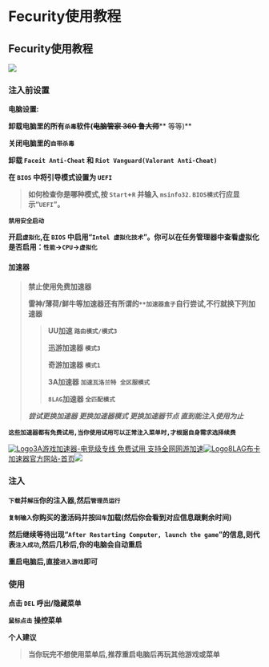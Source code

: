 # Fecurity使用教程

## Fecurity使用教程

![](https://docs.hzz.im/\~gitbook/image?url=https%3A%2F%2F1382592200-files.gitbook.io%2F%7E%2Ffiles%2Fv0%2Fb%2Fgitbook-x-prod.appspot.com%2Fo%2Fspaces%252F7YXEHggLzaiKwZjRSOD4%252Fuploads%252F4LnNHx9YcqAo0n3YQBGm%252F1600X1200.png%3Falt%3Dmedia%26token%3D9e99bb32-f2ad-4914-98b6-57d83db56ebf\&width=768\&dpr=4\&quality=100\&sign=49bdb9d9\&sv=1)

### 注入前设置 <a href="#zhu-ru-qian-she-zhi" id="zhu-ru-qian-she-zhi"></a>

**电脑设置:**

**卸载电脑里的所有`杀毒`软件(**~~**电脑管家 360 鲁大师**~~** 等等)**

**关闭电脑里的`自带杀毒`**

**卸载 `Faceit Anti-Cheat` 和 `Riot Vanguard(Valorant Anti-Cheat)`**

**在 `BIOS` 中将引导模式设置为 `UEFI`**

> **如何检查你是哪种模式,按 `Start`+`R` 并输入 `msinfo32`. `BIOS模式`行应显示“`UEFI`”。**

**`禁用安全启动`**

**开启`虚拟化`,在 `BIOS` 中启用“`Intel 虚拟化技术`”。你可以在任务管理器中查看虚拟化是否启用：`性能`->`CPU`->`虚拟化`**

#### **加速器** <a href="#jia-su-qi" id="jia-su-qi"></a>

> **禁止使用免费加速器**
>
> **雷神/薄荷/鲜牛等加速器还有所谓的`**加速器盒子`自行尝试,不行就换下列加速器**
>
> > **UU加速 `路由模式/模式3`**
> >
> > **迅游加速器 `模式3`**
> >
> > **奇游加速器 `模式1`**
> >
> > **3A加速器 `加速瓦洛兰特 全区服模式`**
> >
> > **`8LAG`加速器 `全匹配模式`**
>
> _**尝试更换加速器 更换加速器模式 更换加速器节点 直到能注入使用为止**_

**`这些加速器都有免费试用,当你使用试用可以正常注入菜单时,才根据自身需求选择续费`**

[![Logo](https://www.3ayx.net/favicon.ico)3A游戏加速器-电竞级专线 免费试用 支持全网网游加速](https://www.3ayx.net/act/invite/?inviter=4jbxCpTUImc1f/aQaBrw4A==)[![Logo](https://www.8lag.cn/favicon.ico)8LAG布卡加速器官方网站-首页](https://www.8lag.cn/)![](https://docs.hzz.im/\~gitbook/image?url=https%3A%2F%2F1382592200-files.gitbook.io%2F%7E%2Ffiles%2Fv0%2Fb%2Fgitbook-x-prod.appspot.com%2Fo%2Fspaces%252F7YXEHggLzaiKwZjRSOD4%252Fuploads%252FkTGNj46xAioyfQtHDwNa%252F3A%25E5%258A%25A0%25E9%2580%259F%25E5%2599%25A8%25E3%2580%2581.png%3Falt%3Dmedia%26token%3Db6a348f1-da2a-487f-b447-7d7de61ccd67\&width=768\&dpr=4\&quality=100\&sign=5c5a4320\&sv=1)

### 注入 <a href="#zhu-ru" id="zhu-ru"></a>

**`下载`并`解压`你的注入器,然后`管理员运行`**

**`复制输入`你购买的激活码并按`回车`加载(然后你会看到对应信息跟剩余时间)**

**然后继续等待出现“`After Restarting Computer, launch the game`”的信息,则代表`注入成功`,然后几秒后,你的电脑会自动重启**

**重启电脑后,直接`进入游戏`即可**

### **使用** <a href="#shi-yong" id="shi-yong"></a>

**点击 `DEL` 呼出/隐藏菜单**

**`鼠标点击` 操控菜单**

**个人建议**

> **当你玩完不想使用菜单后,推荐重启电脑后再玩其他游戏或菜单**
